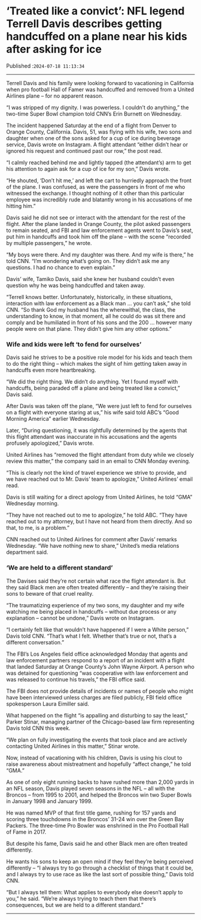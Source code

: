 # ‘Treated like a convict’: NFL legend Terrell Davis describes getting handcuffed on a plane near his kids after asking for ice

Published :`2024-07-18 11:13:34`

---

Terrell Davis and his family were looking forward to vacationing in California when pro football Hall of Famer was handcuffed and removed from a United Airlines plane – for no apparent reason.

“I was stripped of my dignity. I was powerless. I couldn’t do anything,” the two-time Super Bowl champion told CNN’s Erin Burnett on Wednesday.

The incident happened Saturday at the end of a flight from Denver to Orange County, California. Davis, 51, was flying with his wife, two sons and daughter when one of the sons asked for a cup of ice during beverage service, Davis wrote on Instagram. A flight attendant “either didn’t hear or ignored his request and continued past our row,” the post read.

“I calmly reached behind me and lightly tapped (the attendant’s) arm to get his attention to again ask for a cup of ice for my son,” Davis wrote.

“He shouted, ‘Don’t hit me,’ and left the cart to hurriedly approach the front of the plane. I was confused, as were the passengers in front of me who witnessed the exchange. I thought nothing of it other than this particular employee was incredibly rude and blatantly wrong in his accusations of me hitting him.”

Davis said he did not see or interact with the attendant for the rest of the flight. After the plane landed in Orange County, the pilot asked passengers to remain seated, and FBI and law enforcement agents went to Davis’s seat, put him in handcuffs and took him off the plane – with the scene “recorded by multiple passengers,” he wrote.

“My boys were there. And my daughter was there. And my wife is there,” he told CNN. “I’m wondering what’s going on. They didn’t ask me any questions. I had no chance to even explain.”

Davis’ wife, Tamiko Davis, said she knew her husband couldn’t even question why he was being handcuffed and taken away.

“Terrell knows better. Unfortunately, historically, in these situations, interaction with law enforcement as a Black man … you can’t ask,” she told CNN. “So thank God my husband has the wherewithal, the class, the understanding to know, in that moment, all he could do was sit there and comply and be humiliated in front of his sons and the 200 … however many people were on that plane. They didn’t give him any other options.”

### Wife and kids were left ‘to fend for ourselves’

Davis said he strives to be a positive role model for his kids and teach them to do the right thing – which makes the sight of him getting taken away in handcuffs even more heartbreaking.

“We did the right thing. We didn’t do anything. Yet I found myself with handcuffs, being paraded off a plane and being treated like a convict,” Davis said.

After Davis was taken off the plane, “We were just left to fend for ourselves on a flight with everyone staring at us,” his wife said told ABC’s “Good Morning America” earlier Wednesday.

Later, “During questioning, it was rightfully determined by the agents that this flight attendant was inaccurate in his accusations and the agents profusely apologized,” Davis wrote.

United Airlines has “removed the flight attendant from duty while we closely review this matter,” the company said in an email to CNN Monday evening.

“This is clearly not the kind of travel experience we strive to provide, and we have reached out to Mr. Davis’ team to apologize,” United Airlines’ email read.

Davis is still waiting for a direct apology from United Airlines, he told “GMA” Wednesday morning.

“They have not reached out to me to apologize,” he told ABC. “They have reached out to my attorney, but I have not heard from them directly. And so that, to me, is a problem.”

CNN reached out to United Airlines for comment after Davis’ remarks Wednesday. “We have nothing new to share,” United’s media relations department said.

### ‘We are held to a different standard’

The Davises said they’re not certain what race the flight attendant is. But they said Black men are often treated differently – and they’re raising their sons to beware of that cruel reality.

“The traumatizing experience of my two sons, my daughter and my wife watching me being placed in handcuffs – without due process or any explanation – cannot be undone,” Davis wrote on Instagram.

“I certainly felt like that wouldn’t have happened if I were a White person,” Davis told CNN. “That’s what I felt. Whether that’s true or not, that’s a different conversation.”

The FBI’s Los Angeles field office acknowledged Monday that agents and law enforcement partners respond to a report of an incident with a flight that landed Saturday at Orange County’s John Wayne Airport. A person who was detained for questioning “was cooperative with law enforcement and was released to continue his travels,” the FBI office said.

The FBI does not provide details of incidents or names of people who might have been interviewed unless charges are filed publicly, FBI field office spokesperson Laura Eimiller said.

What happened on the flight “is appalling and disturbing to say the least,” Parker Stinar, managing partner of the Chicago-based law firm representing Davis told CNN this week.

“We plan on fully investigating the events that took place and are actively contacting United Airlines in this matter,” Stinar wrote.

Now, instead of vacationing with his children, Davis is using his clout to raise awareness about mistreatment and hopefully “affect change,” he told “GMA.”

As one of only eight running backs to have rushed more than 2,000 yards in an NFL season, Davis played seven seasons in the NFL – all with the Broncos – from 1995 to 2001, and helped the Broncos win two Super Bowls in January 1998 and January 1999.

He was named MVP of that first title game, rushing for 157 yards and scoring three touchdowns in the Broncos’ 31-24 win over the Green Bay Packers. The three-time Pro Bowler was enshrined in the Pro Football Hall of Fame in 2017.

But despite his fame, Davis said he and other Black men are often treated differently.

He wants his sons to keep an open mind if they feel they’re being perceived differently – “I always try to go through a checklist of things that it could be, and I always try to use race as like the last sort of possible thing,” Davis told CNN.

“But I always tell them: What applies to everybody else doesn’t apply to you,” he said. “We’re always trying to teach them that there’s consequences, but we are held to a different standard.”

---

